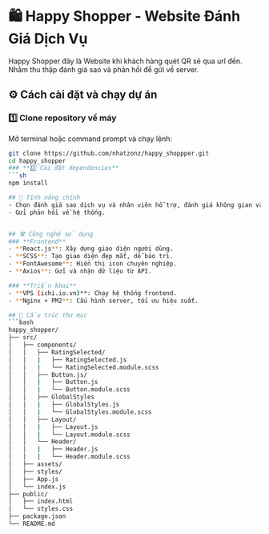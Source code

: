 # 🛍️ Happy Shopper - Website Đánh Giá Dịch Vụ

Happy Shopper đây là Website khi khách hàng quét QR sẽ qua url đến. Nhằm thu thập đánh giá sao và phản hồi để gửi về server.

## ⚙️ Cách cài đặt và chạy dự án

### **1️⃣ Clone repository về máy**
Mở terminal hoặc command prompt và chạy lệnh:  
```sh
git clone https://github.com/nhatzonz/happy_shoppper.git
cd happy_shopper
### **2️⃣ Cài đặt dependencies**
```sh
npm install

## 🚀 Tính năng chính
- Chọn đánh giá sao dịch vụ và nhân viên hỗ trợ, đánh giá không gian và nêu góp ý.
- Gửi phản hồi về hệ thống.


## 🛠 Công nghệ sử dụng
### **Frontend**  
- **React.js**: Xây dựng giao diện người dùng.  
- **SCSS**: Tạo giao diện đẹp mắt, dễ bảo trì.  
- **FontAwesome**: Hiển thị icon chuyên nghiệp.  
- **Axios**: Gửi và nhận dữ liệu từ API.  

### **Triển khai**  
- **VPS (ichi.io.vn)**: Chạy hệ thống frontend.  
- **Nginx + PM2**: Cấu hình server, tối ưu hiệu suất.  

## 📂 Cấu trúc thư mục
```bash
happy_shopper/
├── src/
│   ├── components/
│   │   ├── RatingSelected/
│   │   |   ├── RatingSelected.js
│   │   |   └── RatingSelected.module.scss
│   │   ├── Button.js/
│   │   |   ├── Button.js
│   │   |   └── Button.module.scss
│   │   ├── GlobalStyles
│   │   |   ├── GlobalStyles.js
│   │   |   └── GlobalStyles.module.scss
│   │   ├── Layout/
│   │   |   ├── Layout.js
│   │   |   └── Layout.module.scss         
│   │   └── Header/
│   │   |   ├── Header.js
│   │   |   └── Header.module.scss          
│   ├── assets/                
│   ├── styles/                
│   ├── App.js                 
│   └── index.js               
├── public/
│   ├── index.html             
│   └── styles.css             
├── package.json               
└── README.md                 
